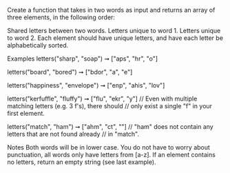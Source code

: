 Create a function that takes in two words as input and returns an array of three elements, in the following order:

Shared letters between two words.
Letters unique to word 1.
Letters unique to word 2.
Each element should have unique letters, and have each letter be alphabetically sorted.

Examples
letters("sharp", "soap") ➞ ["aps", "hr", "o"]

letters("board", "bored") ➞ ["bdor", "a", "e"]

letters("happiness", "envelope") ➞ ["enp", "ahis", "lov"]

letters("kerfuffle", "fluffy") ➞ ["flu", "ekr", "y"]
// Even with multiple matching letters (e.g. 3 f's), there should 
// only exist a single "f" in your first element.

letters("match", "ham") ➞ ["ahm", "ct", ""]
// "ham" does not contain any letters that are not found already 
// in "match".

Notes
Both words will be in lower case.
You do not have to worry about punctuation, all words only have letters from [a-z].
If an element contains no letters, return an empty string (see last example).